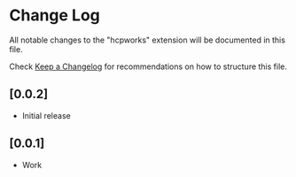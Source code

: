 # Change Log

All notable changes to the "hcpworks" extension will be documented in this file.

Check [Keep a Changelog](http://keepachangelog.com/) for recommendations on how to structure this file.

## [0.0.2]

- Initial release

## [0.0.1]

- Work
